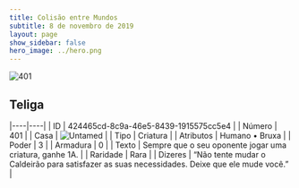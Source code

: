 ```yaml
---
title: Colisão entre Mundos
subtitle: 8 de novembro de 2019
layout: page
show_sidebar: false
hero_image: ../hero.png
---
```


![401](https://cdn.keyforgegame.com/media/card_front/pt/452_401_F2PF3262P9XJ_pt.png)

## Teliga

|----|----|
| ID | 424465cd-8c9a-46e5-8439-1915575cc5e4 |
| Número | 401 |
| Casa | ![Untamed](https://archonarcana.com/images/thumb/b/bd/Untamed.png/22px-Untamed.png "Indomados") |
| Tipo | Criatura |
| Atributos | Humano • Bruxa |
| Poder | 3 |
| Armadura | 0 |
| Texto | Sempre que o seu oponente jogar uma criatura, ganhe 1A. |
| Raridade | Rara |
| Dizeres | “Não tente mudar o Caldeirão para satisfazer as suas necessidades. Deixe que ele mude você.” |
